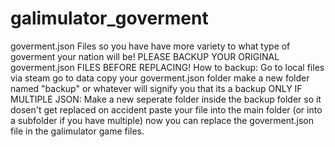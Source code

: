 # galimulator_goverment
goverment.json Files so you have have more variety to what type of goverment your nation will be!
PLEASE BACKUP YOUR ORIGINAL goverment.json FILES BEFORE REPLACING!
How to backup:
Go to local files via steam
go to data
copy your goverment.json folder
make a new folder named "backup" or whatever will signify you that its a backup
ONLY IF MULTIPLE JSON: Make a new seperate folder inside the backup folder so it dosen't get replaced on accident
paste your file into the main folder (or into a subfolder if you have multiple)
now you can replace the goverment.json file in the galimulator game files.
